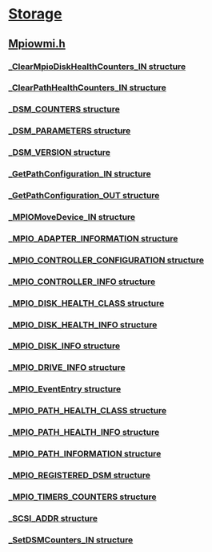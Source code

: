 # [Storage](../_storage/index.md)
## [Mpiowmi.h](index.md)
### [_ClearMpioDiskHealthCounters_IN structure](../mpiowmi/ns-mpiowmi-_clearmpiodiskhealthcounters_in.md)
### [_ClearPathHealthCounters_IN structure](../mpiowmi/ns-mpiowmi-_clearpathhealthcounters_in.md)
### [_DSM_COUNTERS structure](../mpiowmi/ns-mpiowmi-_dsm_counters.md)
### [_DSM_PARAMETERS structure](../mpiowmi/ns-mpiowmi-_dsm_parameters.md)
### [_DSM_VERSION structure](../mpiowmi/ns-mpiowmi-_dsm_version.md)
### [_GetPathConfiguration_IN structure](../mpiowmi/ns-mpiowmi-_getpathconfiguration_in.md)
### [_GetPathConfiguration_OUT structure](../mpiowmi/ns-mpiowmi-_getpathconfiguration_out.md)
### [_MPIOMoveDevice_IN structure](../mpiowmi/ns-mpiowmi-_mpiomovedevice_in.md)
### [_MPIO_ADAPTER_INFORMATION structure](../mpiowmi/ns-mpiowmi-_mpio_adapter_information.md)
### [_MPIO_CONTROLLER_CONFIGURATION structure](../mpiowmi/ns-mpiowmi-_mpio_controller_configuration.md)
### [_MPIO_CONTROLLER_INFO structure](../mpiowmi/ns-mpiowmi-_mpio_controller_info.md)
### [_MPIO_DISK_HEALTH_CLASS structure](../mpiowmi/ns-mpiowmi-_mpio_disk_health_class.md)
### [_MPIO_DISK_HEALTH_INFO structure](../mpiowmi/ns-mpiowmi-_mpio_disk_health_info.md)
### [_MPIO_DISK_INFO structure](../mpiowmi/ns-mpiowmi-_mpio_disk_info.md)
### [_MPIO_DRIVE_INFO structure](../mpiowmi/ns-mpiowmi-_mpio_drive_info.md)
### [_MPIO_EventEntry structure](../mpiowmi/ns-mpiowmi-_mpio_evententry.md)
### [_MPIO_PATH_HEALTH_CLASS structure](../mpiowmi/ns-mpiowmi-_mpio_path_health_class.md)
### [_MPIO_PATH_HEALTH_INFO structure](../mpiowmi/ns-mpiowmi-_mpio_path_health_info.md)
### [_MPIO_PATH_INFORMATION structure](../mpiowmi/ns-mpiowmi-_mpio_path_information.md)
### [_MPIO_REGISTERED_DSM structure](../mpiowmi/ns-mpiowmi-_mpio_registered_dsm.md)
### [_MPIO_TIMERS_COUNTERS structure](../mpiowmi/ns-mpiowmi-_mpio_timers_counters.md)
### [_SCSI_ADDR structure](../mpiowmi/ns-mpiowmi-_scsi_addr.md)
### [_SetDSMCounters_IN structure](../mpiowmi/ns-mpiowmi-_setdsmcounters_in.md)
